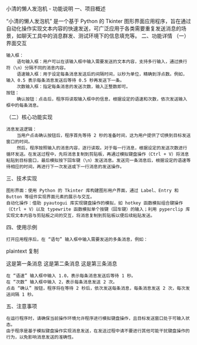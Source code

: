 小清的懒人发泡机 - 功能说明
一、项目概述

“小清的懒人发泡机” 是一个基于 Python 的 Tkinter 图形界面应用程序，旨在通过自动化操作实现文本内容的快速发送，可广泛应用于各类需要重复发送消息的场景，如聊天工具中的消息群发、测试环境下的信息填充等。
二、功能详情
（一）界面交互

    输入框：
        语句输入框：用户可以在该输入框中输入需要发送的文本内容，支持多行输入，通过换行符（\n）分隔不同的消息内容。
        语速输入框：用于设定每条消息发送后的间隔时间，以秒为单位，精确到浮点数。例如，输入 0.5 表示每条消息发送后等待 0.5 秒再发送下一条。
        次数输入框：指定每条消息的发送次数，输入正整数即可。
    按钮：
        确认按钮：点击后，程序将读取输入框中的信息，根据设定的语速和次数，依次发送输入框中的每条消息。

（二）核心功能实现

    消息发送逻辑：
        当用户点击确认按钮后，程序首先等待 2 秒的准备时间，这为用户提供了切换到目标发送窗口的时间。
        然后，程序按照输入的消息内容，逐行读取。对于每一行消息，根据设定的发送次数进行循环发送。在发送过程中，先将消息复制到剪贴板，再通过模拟键盘操作（Ctrl + V）将消息粘贴到目标窗口，最后模拟按下回车键（\n）发送消息。发送完一条消息后，根据设定的语速等待相应的时间，再进行下一次发送或下一行消息的发送操作。

三、技术实现

    图形界面：使用 Python 的 Tkinter 库构建图形用户界面，通过 Label、Entry 和 Button 等组件实现界面元素的展示与交互。
    自动化操作：借助 pyautogui 库实现键盘操作的模拟，如 hotkey 函数模拟组合键操作（Ctrl + V）以及 typewrite 函数模拟单个按键（回车键）的输入；利用 pyperclip 库实现文本内容与剪贴板之间的交互，将消息复制到剪贴板以便后续粘贴发送。

四、使用示例

    打开应用程序后，在 “语句” 输入框中输入需要发送的多条消息，例如：



plaintext
复制

这是第一条消息
这是第二条消息
这是第三条消息


    在 “语速” 输入框中输入 1.0，表示每条消息发送后等待 1 秒。
    在 “次数” 输入框中输入 2，表示每条消息发送 2 次。
    点击 “确认” 按钮，程序将在等待 2 秒后，依次发送每条消息，每条消息发送 2 次，每次发送间隔 1 秒。

五、注意事项

    在运行程序时，请确保当前操作环境允许程序进行模拟键盘操作，且目标发送窗口处于可输入状态。
    由于程序是基于模拟键盘操作实现消息发送，在发送过程中请不要进行其他可能干扰键盘操作的行为，以免影响消息发送的准确性。
